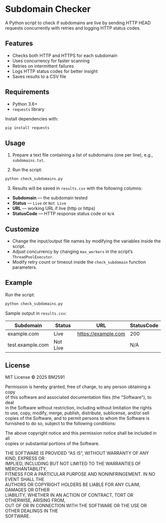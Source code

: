 # Subdomain Checker

A Python script to check if subdomains are live by sending HTTP HEAD requests concurrently with retries and logging HTTP status codes.

## Features

- Checks both HTTP and HTTPS for each subdomain  
- Uses concurrency for faster scanning  
- Retries on intermittent failures  
- Logs HTTP status codes for better insight  
- Saves results to a CSV file  

## Requirements

- Python 3.6+  
- `requests` library  

Install dependencies with:

```bash
pip install requests
```

## Usage

1. Prepare a text file containing a list of subdomains (one per line), e.g., `subdomains.txt`.

2. Run the script:

```bash
python check_subdomains.py
```

3. Results will be saved in `results.csv` with the following columns:

- **Subdomain** — the subdomain tested  
- **Status** — `Live` or `Not Live`  
- **URL** — working URL if live (http or https)  
- **StatusCode** — HTTP response status code or `N/A`

## Customize

- Change the input/output file names by modifying the variables inside the script.  
- Adjust concurrency by changing `max_workers` in the script’s `ThreadPoolExecutor`.  
- Modify retry count or timeout inside the `check_subdomain` function parameters.

## Example

Run the script:

```bash
python check_subdomains.py
```

Sample output in `results.csv`:

| Subdomain         | Status   | URL                | StatusCode |
|-------------------|----------|--------------------|------------|
| example.com       | Live     | https://example.com | 200        |
| test.example.com  | Not Live |                    | N/A        |

## License

MIT License © 2025 BM2591

Permission is hereby granted, free of charge, to any person obtaining a copy  
of this software and associated documentation files (the "Software"), to deal  
in the Software without restriction, including without limitation the rights  
to use, copy, modify, merge, publish, distribute, sublicense, and/or sell  
copies of the Software, and to permit persons to whom the Software is  
furnished to do so, subject to the following conditions:

The above copyright notice and this permission notice shall be included in all  
copies or substantial portions of the Software.

THE SOFTWARE IS PROVIDED "AS IS", WITHOUT WARRANTY OF ANY KIND, EXPRESS OR  
IMPLIED, INCLUDING BUT NOT LIMITED TO THE WARRANTIES OF MERCHANTABILITY,  
FITNESS FOR A PARTICULAR PURPOSE AND NONINFRINGEMENT. IN NO EVENT SHALL THE  
AUTHORS OR COPYRIGHT HOLDERS BE LIABLE FOR ANY CLAIM, DAMAGES OR OTHER  
LIABILITY, WHETHER IN AN ACTION OF CONTRACT, TORT OR OTHERWISE, ARISING FROM,  
OUT OF OR IN CONNECTION WITH THE SOFTWARE OR THE USE OR OTHER DEALINGS IN THE  
SOFTWARE.
